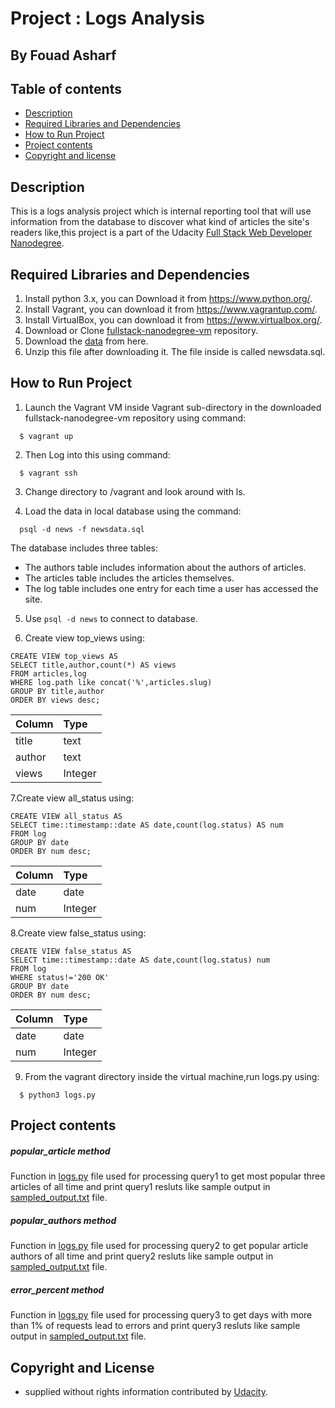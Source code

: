 # Project : Logs Analysis
## By  Fouad Asharf



## Table of contents
- [Description](#description)
- [Required Libraries and Dependencies](#required-libraries-and-dependencies)
- [How to Run Project](#how-to-run-project)
- [Project contents](#project-contents)
- [Copyright and license](#copyright-and-license)
 
## Description
This is a logs analysis project which is internal reporting tool that will use information from the database to discover what kind of articles the site's readers like,this project is a part of the Udacity [Full Stack Web Developer
Nanodegree](https://www.udacity.com/course/full-stack-web-developer-nanodegree--nd004).

## Required Libraries and Dependencies
 1. Install python 3.x, you can Download it from https://www.python.org/.
 1. Install Vagrant, you can download it from https://www.vagrantup.com/.
 2. Install  VirtualBox, you can download it from https://www.virtualbox.org/.
 2. Download or Clone [fullstack-nanodegree-vm](https://github.com/udacity/fullstack-nanodegree-vm) repository.
 3. Download the [data](https://d17h27t6h515a5.cloudfront.net/topher/2016/August/57b5f748_newsdata/newsdata.zip) from here.
 4. Unzip this file after downloading it. The file inside is called newsdata.sql.

## How to Run Project
1. Launch the Vagrant VM inside Vagrant sub-directory in the downloaded fullstack-nanodegree-vm repository using command:
  
  ```
    $ vagrant up
  ```
2. Then Log into this using command:
  
  ```
    $ vagrant ssh
  ```
3. Change directory to /vagrant and look around with ls.

4. Load the data in local database using the command:
  
  ```
    psql -d news -f newsdata.sql
  ```
  The database includes three tables:
  * The authors table includes information about the authors of articles.
  * The articles table includes the articles themselves.
  * The log table includes one entry for each time a user has accessed the site.
  
 5. Use `psql -d news` to connect to database.
 
 6. Create view top_views using:
   ```
CREATE VIEW top_views AS
SELECT title,author,count(*) AS views
FROM articles,log
WHERE log.path like concat('%',articles.slug)
GROUP BY title,author
ORDER BY views desc;
  ```
  | Column  | Type    |
  | :-------| :-------|
  | title   | text    |
  | author  | text    |
  | views   | Integer |
  


7.Create view all_status using:

   ```
CREATE VIEW all_status AS
SELECT time::timestamp::date AS date,count(log.status) AS num
FROM log
GROUP BY date
ORDER BY num desc;
  ```
  | Column  | Type    |
  | :-------| :-------|
  | date    | date    |
  | num     | Integer |
  

8.Create view false_status using:

   ```
CREATE VIEW false_status AS
SELECT time::timestamp::date AS date,count(log.status) num
FROM log
WHERE status!='200 OK'
GROUP BY date
ORDER BY num desc;
  ```
  | Column  | Type    |
  | :-------| :-------|
  | date    | date    |
  | num     | Integer |
  

9. From the vagrant directory inside the virtual machine,run logs.py using:
  ```
    $ python3 logs.py
  ```


## Project contents

##### popular_article method
Function in [logs.py](https://github.com/fouad3/Logs_Analysis_udacity_project/blob/master/logs.py) file used for processing query1 to get most popular three articles of all time and print query1 resluts
like sample output in [sampled_output.txt](https://github.com/fouad3/Logs_Analysis_udacity_project/blob/master/sample_output.txt) file.
##### popular_authors method
Function in [logs.py](https://github.com/fouad3/Logs_Analysis_udacity_project/blob/master/logs.py) file  used for processing query2 to get popular article authors of all time and print query2 resluts
like sample output in [sampled_output.txt](https://github.com/fouad3/Logs_Analysis_udacity_project/blob/master/sample_output.txt) file.

##### error_percent method
Function in [logs.py](https://github.com/fouad3/Logs_Analysis_udacity_project/blob/master/logs.py) file used for processing query3 to get days with more than 1% of requests lead to errors 
and print query3 resluts like sample output in [sampled_output.txt](https://github.com/fouad3/Logs_Analysis_udacity_project/blob/master/sample_output.txt) file.


## Copyright and License

- supplied without rights information contributed by [Udacity](http://www.udacity.com).
